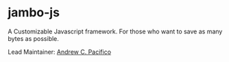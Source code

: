 # jambo-js

A Customizable Javascript framework. For those who want to save as many bytes 
as possible.

Lead Maintainer: [Andrew C. Pacifico](github.com/andrewcpacifico)
